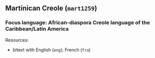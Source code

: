 ## Martinican Creole (`mart1259`)

### Focus language: African-diaspora Creole language of the Caribbean/Latin America

Resources:
 - bitext with English (`eng`); French (`fra`)